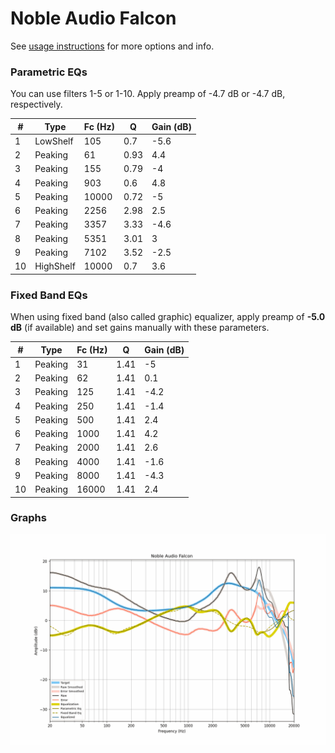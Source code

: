 # Noble Audio Falcon
See [usage instructions](https://github.com/jaakkopasanen/AutoEq#usage) for more options and info.

### Parametric EQs
You can use filters 1-5 or 1-10. Apply preamp of -4.7 dB or -4.7 dB, respectively.

|   # | Type      |   Fc (Hz) |    Q |   Gain (dB) |
|-----|-----------|-----------|------|-------------|
|   1 | LowShelf  |       105 | 0.7  |        -5.6 |
|   2 | Peaking   |        61 | 0.93 |         4.4 |
|   3 | Peaking   |       155 | 0.79 |        -4   |
|   4 | Peaking   |       903 | 0.6  |         4.8 |
|   5 | Peaking   |     10000 | 0.72 |        -5   |
|   6 | Peaking   |      2256 | 2.98 |         2.5 |
|   7 | Peaking   |      3357 | 3.33 |        -4.6 |
|   8 | Peaking   |      5351 | 3.01 |         3   |
|   9 | Peaking   |      7102 | 3.52 |        -2.5 |
|  10 | HighShelf |     10000 | 0.7  |         3.6 |

### Fixed Band EQs
When using fixed band (also called graphic) equalizer, apply preamp of **-5.0 dB** (if available) and set gains manually with these parameters.

|   # | Type    |   Fc (Hz) |    Q |   Gain (dB) |
|-----|---------|-----------|------|-------------|
|   1 | Peaking |        31 | 1.41 |        -5   |
|   2 | Peaking |        62 | 1.41 |         0.1 |
|   3 | Peaking |       125 | 1.41 |        -4.2 |
|   4 | Peaking |       250 | 1.41 |        -1.4 |
|   5 | Peaking |       500 | 1.41 |         2.4 |
|   6 | Peaking |      1000 | 1.41 |         4.2 |
|   7 | Peaking |      2000 | 1.41 |         2.6 |
|   8 | Peaking |      4000 | 1.41 |        -1.6 |
|   9 | Peaking |      8000 | 1.41 |        -4.3 |
|  10 | Peaking |     16000 | 1.41 |         2.4 |

### Graphs
![](./Noble%20Audio%20Falcon.png)
